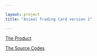 ```yaml
---

layout: project
title: "Animal Trading Card version 1"

---
```


[The Product](https://wycodebook.github.io/GoogleFrontEnd-Phase1-AnimalCardProject/)

[The Source Codes](https://github.com/WYCodeBook/GoogleFrontEnd-Phase1-AnimalCardProject)

